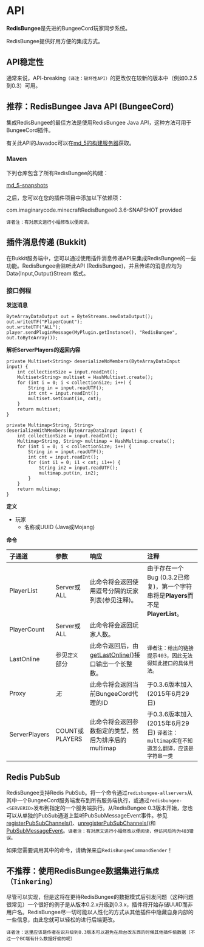 # API

**RedisBungee**是先进的BungeeCord玩家同步系统。

RedisBungee提供好用方便的集成方式。

## API稳定性

通常来说，API-breaking`（译注：破坏性API）`的更改仅在较新的版本中（例如0.2.5到0.3）可用。

## 推荐：RedisBungee Java API \(BungeeCord\)

集成RedisBungee的最佳方法是使用RedisBungee Java API，这种方法可用于BungeeCord插件。

有关此API的Javadoc可以在[md\_5的构建服务器](http://ci.md-5.net/job/RedisBungee/javadoc/com/imaginarycode/minecraft/redisbungee/RedisBungeeAPI.html)获取。

### Maven

下列仓库包含了所有RedisBungee的构建：

[md\_5-snapshots](http://repo.md-5.net/content/repositories/snapshots/)

之后，您可以在您的插件项目中添加以下依赖项：

com.imaginarycode.minecraftRedisBungee0.3.6-SNAPSHOT provided

`译者注：有对原文进行小幅修改以便阅读。`

## 插件消息传递 \(Bukkit\)

在Bukkit服务端中，您可以通过使用插件消息传递API来集成RedisBungee的一些功能。RedisBungee会监听此API \(RedisBungee\)，并且传递的消息应均为 Data{Input,Output}Stream 格式。

### 接口例程

**发送消息**

```text
ByteArrayDataOutput out = ByteStreams.newDataOutput();
out.writeUTF("PlayerCount");
out.writeUTF("ALL");
player.sendPluginMessage(MyPlugin.getInstance(), "RedisBungee", out.toByteArray());
```

**解析ServerPlayers的返回内容**

```text
private Multiset<String> deserializeNoMembers(ByteArrayDataInput input) {
    int collectionSize = input.readInt();
    Multiset<String> multiset = HashMultiset.create();
    for (int i = 0; i < collectionSize; i++) {
        String in = input.readUTF();
        int cnt = input.readInt();
        multiset.setCount(in, cnt);
    }
    return multiset;
}

private Multimap<String, String> deserializeWithMembers(ByteArrayDataInput input) {
    int collectionSize = input.readInt();
    Multimap<String, String> multimap = HashMultimap.create();
    for (int i = 0; i < collectionSize; i++) {
        String in = input.readUTF();
        int cnt = input.readInt();
        for (int i1 = 0; i1 < cnt; i1++) {
            String in2 = input.readUTF();
            multimap.put(in, in2);
        }
    }
    return multimap;
}
```

**定义**

* 玩家
  * 名称或UUID \(Java或Mojang\)

**命令**

| 子通道 | 参数 | 响应 | 注释 |
| :--- | :--- | :--- | :--- |
| PlayerList | Server或ALL | 此命令将会返回使用逗号分隔的玩家列表\(参见注释\)。| 由于存在一个Bug \(0.3.2已修复\)，第一个字符串将是**Players**而不是**PlayerList**。 |
| PlayerCount | Server或ALL | 此命令将会返回玩家人数。 |  |
| LastOnline | 参见`定义`部分 | 此命令返回后，由[getLastOnline\(\)](http://ci.md-5.net/job/RedisBungee/javadoc/com/imaginarycode/minecraft/redisbungee/RedisBungeeAPI.html#getLastOnline%28java.util.UUID%29)接口输出一个长整数。 | `译者注：给出的链接提示403，因此无法得知此接口的具体用法。` |
| Proxy | _无_ | 此命令将会返回当前BungeeCord代理的ID | 于0.3.6版本加入 \(2015年6月29日\) |
| ServerPlayers | COUNT或PLAYERS | 此命令将会返回参数指定的类型，然后为排序后的multimap | 于0.3.6版本加入 \(2015年6月29日\)  `译者注：multimap实在不知道怎么翻译，应该是字符串一类` |

## Redis PubSub

RedisBungee支持Redis PubSub。将一个命令通过`redisbungee-allservers`从其中一个BungeeCord服务端发布到所有服务端执行，或通过`redisbungee-<SERVERID>`发布到指定的一个服务端执行。从RedisBungee 0.3版本开始，您也可以从单独的PubSub通道上监听PubSubMessageEvent事件。参见[registerPubSubChannels()](http://ci.md-5.net/job/RedisBungee/javadoc/com/imaginarycode/minecraft/redisbungee/RedisBungeeAPI.html\#registerPubSubChannels\java.lang.String)、[unregisterPubSubChannels()](https://ci.md-5.net/job/RedisBungee/javadoc/com/imaginarycode/minecraft/redisbungee/RedisBungeeAPI.html#unregisterPubSubChannels%28java.lang.String)和[PubSubMessageEvent](http://ci.md-5.net/job/RedisBungee/javadoc/com/imaginarycode/minecraft/redisbungee/events/PubSubMessageEvent.html)。`译者注：有对原文进行小幅修改以便阅读，但访问后均为403错误。`

如果您需要调用其中的命令，请确保来自`RedisBungeeCommandSender`！

## 不推荐：使用RedisBungee数据集进行``集成（Tinkering）``

尽管可以实现，但是这将在更待RedisBungee的数据模式后引发问题（这种问题很常见）一个很好的例子是从版本0.2.x升级到0.3.x，插件将开始存储UUID而非用户名。RedisBungee尽一切可能以人性化的方式从其他插件中隐藏自身内部的一些信息，由此您就可以轻松的进行后端更改。

`译者注：这里应该是作者在说升级到0.3版本可以避免在后台改东西的时候其他插件偷数据（不过一个BC端有什么数据好偷的呢）`

